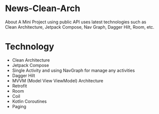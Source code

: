# News-Clean-Arch
About
A Mini Project using public API uses latest technologies such as Clean Architecture, Jetpack Compose, Nav Graph, Dagger Hilt, Room, etc.

# Technology
- Clean Architecture
- Jetpack Compose
- Single Activity and using NavGraph for manage any activities
- Dagger Hilt
- MVVM (Model View ViewModel) Architecture
- Retrofit
- Room
- Coil
- Kotlin Coroutines
- Paging
